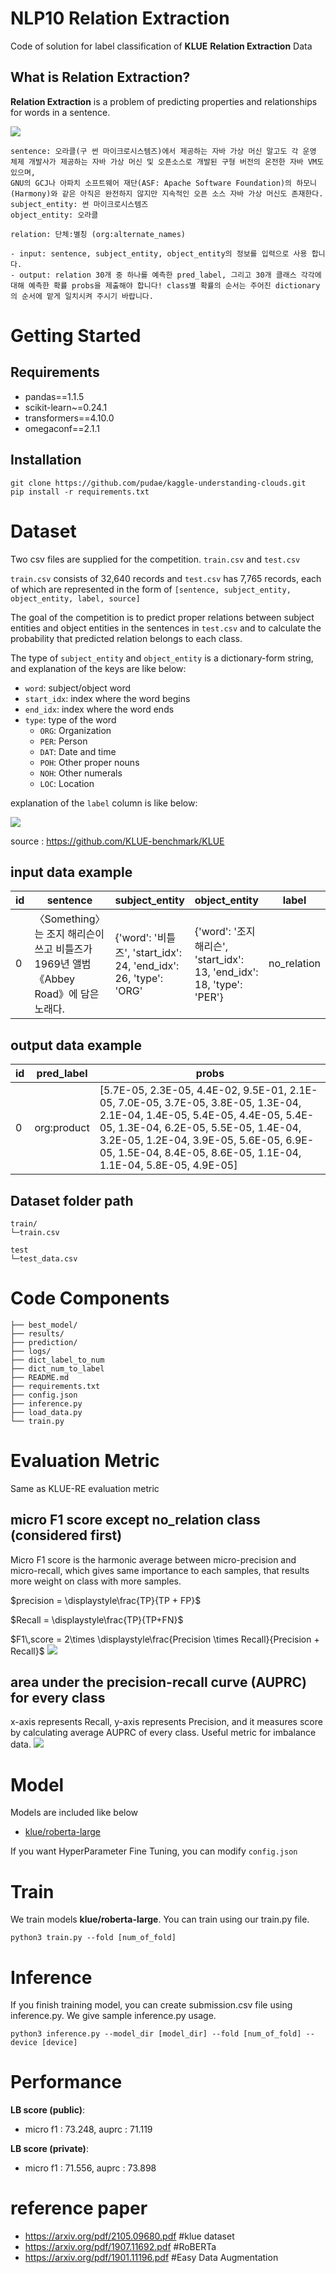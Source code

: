 # NLP10 Relation Extraction
Code of solution for label classification of **KLUE** **Relation Extraction** Data

## What is Relation Extraction?

**Relation Extraction** is a problem of predicting properties and relationships for words in a sentence.

![](https://i.imgur.com/DcEK8Q8.png)

```
sentence: 오라클(구 썬 마이크로시스템즈)에서 제공하는 자바 가상 머신 말고도 각 운영 체제 개발사가 제공하는 자바 가상 머신 및 오픈소스로 개발된 구형 버전의 온전한 자바 VM도 있으며,
GNU의 GCJ나 아파치 소프트웨어 재단(ASF: Apache Software Foundation)의 하모니(Harmony)와 같은 아직은 완전하지 않지만 지속적인 오픈 소스 자바 가상 머신도 존재한다.
subject_entity: 썬 마이크로시스템즈
object_entity: 오라클

relation: 단체:별칭 (org:alternate_names)

- input: sentence, subject_entity, object_entity의 정보를 입력으로 사용 합니다.
- output: relation 30개 중 하나를 예측한 pred_label, 그리고 30개 클래스 각각에 대해 예측한 확률 probs을 제출해야 합니다! class별 확률의 순서는 주어진 dictionary의 순서에 맡게 일치시켜 주시기 바랍니다.
```


# Getting Started    
## Requirements
- pandas==1.1.5
- scikit-learn~=0.24.1
- transformers==4.10.0
- omegaconf==2.1.1

## Installation
```
git clone https://github.com/pudae/kaggle-understanding-clouds.git
pip install -r requirements.txt
```

# Dataset

Two csv files are supplied for the competition. `train.csv` and `test.csv`

`train.csv` consists of 32,640 records and `test.csv` has 7,765 records, each of which are represented in the form of `[sentence, subject_entity, object_entity, label, source]`

The goal of the competition is to predict proper relations between subject entities and object entities in the sentences in `test.csv` and to calculate the probability that predicted relation belongs to each class.

The type of `subject_entity` and `object_entity` is a dictionary-form string, and explanation of the keys are like below:

- `word`: subject/object word
- `start_idx`: index where the word begins
- `end_idx`: index where the word ends
- `type`: type of the word
  - `ORG`: Organization
  - `PER`: Person
  - `DAT`: Date and time
  - `POH`: Other proper nouns
  - `NOH`: Other numerals 
  - `LOC`: Location

explanation of the `label` column is like below:

![](https://i.imgur.com/QLbjzVj.png)

source : https://github.com/KLUE-benchmark/KLUE


## input data example

|id|sentence|subject_entity|object_entity|label|source|
|--|------|---|---|---|---|
|0|〈Something〉는 조지 해리슨이 쓰고 비틀즈가 1969년 앨범 《Abbey Road》에 담은 노래다.|{'word': '비틀즈', 'start_idx': 24, 'end_idx': 26, 'type': 'ORG'|{'word': '조지 해리슨', 'start_idx': 13, 'end_idx': 18, 'type': 'PER'}|no_relation|wikipedia|

## output data example
|id|pred_label|probs|
|--|--|--|
|0|org:product|\[5.7E-05,	2.3E-05,	4.4E-02,	9.5E-01,	2.1E-05,	7.0E-05,	3.7E-05,	3.8E-05,	1.3E-04,	2.1E-04,	1.4E-05,	5.4E-05,	4.4E-05,	5.4E-05,	1.3E-04,	6.2E-05,	5.5E-05,	1.4E-04,	3.2E-05,	1.2E-04,	3.9E-05,	5.6E-05,	6.9E-05,	1.5E-04,	8.4E-05,	8.6E-05,	1.1E-04,	1.1E-04,	5.8E-05,	4.9E-05]|



## Dataset folder path
```
train/
└─train.csv

test
└─test_data.csv
```

# Code Components 
```
├── best_model/
├── results/ 
├── prediction/
├── logs/
├── dict_label_to_num
├── dict_num_to_label
├── README.md
├── requirements.txt
├── config.json
├── inference.py
├── load_data.py
└── train.py
```
# Evaluation Metric
Same as KLUE-RE evaluation metric

## micro F1 score except no_relation class (considered first)
Micro F1 score is the harmonic average between micro-precision and micro-recall, which gives same importance to each samples, that results more weight on class with more samples.

$precision = \displaystyle\frac{TP}{TP + FP}$

$Recall = \displaystyle\frac{TP}{TP+FN}$

$F1\,score = 2\times \displaystyle\frac{Precision \times Recall}{Precision + Recall}$
![](https://i.imgur.com/LNNDWIr.png)

## area under the precision-recall curve (AUPRC) for every class
x-axis represents Recall, y-axis represents Precision, and it measures score by calculating average AUPRC of every class. Useful metric for imbalance data.
![](https://i.imgur.com/tDo9TgM.png)

# Model
Models are included like below
* [klue/roberta-large](https://huggingface.co/roberta-large)

If you want HyperParameter Fine Tuning, you can modify `config.json`

# Train
We train models **klue/roberta-large**. You can train using our train.py file.
```
python3 train.py --fold [num_of_fold]
```

# Inference
If you finish training model, you can create submission.csv file using inference.py. We give sample inference.py usage.
```
python3 inference.py --model_dir [model_dir] --fold [num_of_fold] --device [device]
```

# Performance

**LB score (public)**:
- micro f1 : 73.248, auprc : 71.119

**LB score (private)**: 
- micro f1 : 71.556, auprc : 73.898



# reference paper
* https://arxiv.org/pdf/2105.09680.pdf #klue dataset
* https://arxiv.org/pdf/1907.11692.pdf #RoBERTa
* https://arxiv.org/pdf/1901.11196.pdf #Easy Data Augmentation
